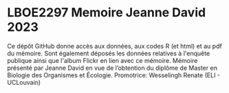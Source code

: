 # LBOE2297 Memoire Jeanne David 2023
Ce dépôt GitHub donne accès aux données, aux codes R (et html) et au pdf du mémoire. Sont également déposés les données relatives à l'enquête publique ainsi que l'album Flickr en lien avec ce mémoire. 
Mémoire présenté par Jeanne David en vue de l’obtention du diplôme de Master en Biologie des Organismes et Écologie. Promotrice: Wesselingh Renate (ELI - UCLouvain)
